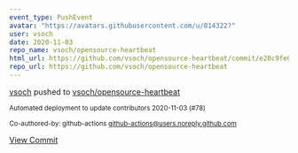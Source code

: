 ```yaml
---
event_type: PushEvent
avatar: "https://avatars.githubusercontent.com/u/814322?"
user: vsoch
date: 2020-11-03
repo_name: vsoch/opensource-heartbeat
html_url: https://github.com/vsoch/opensource-heartbeat/commit/e20c9fe0364cdd22619ea94c2f5de805486143a9
repo_url: https://github.com/vsoch/opensource-heartbeat
---
```


<a href='https://github.com/vsoch' target='_blank'>vsoch</a> pushed to <a href='https://github.com/vsoch/opensource-heartbeat' target='_blank'>vsoch/opensource-heartbeat</a>

<small>Automated deployment to update contributors 2020-11-03 (#78)

Co-authored-by: github-actions <github-actions@users.noreply.github.com></small>

<a href='https://github.com/vsoch/opensource-heartbeat/commit/e20c9fe0364cdd22619ea94c2f5de805486143a9' target='_blank'>View Commit</a>